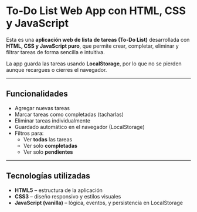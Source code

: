 # To-Do List Web App con HTML, CSS y JavaScript

Esta es una **aplicación web de lista de tareas (To-Do List)** desarrollada con **HTML, CSS y JavaScript puro**, que permite crear, completar, eliminar y filtrar tareas de forma sencilla e intuitiva.

La app guarda las tareas usando **LocalStorage**, por lo que no se pierden aunque recargues o cierres el navegador.

---

## Funcionalidades

- Agregar nuevas tareas
- Marcar tareas como completadas (tacharlas)
- Eliminar tareas individualmente
- Guardado automático en el navegador (LocalStorage)
- Filtros para:
  - Ver **todas** las tareas
  - Ver solo **completadas**
  - Ver solo **pendientes**

---

## Tecnologías utilizadas

- **HTML5** – estructura de la aplicación
- **CSS3** – diseño responsivo y estilos visuales
- **JavaScript (vanilla)** – lógica, eventos, y persistencia en LocalStorage

